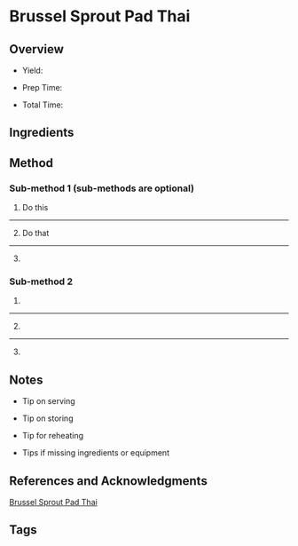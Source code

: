 # Brussel Sprout Pad Thai

## Overview

- Yield:

- Prep Time:

- Total Time:

## Ingredients



## Method

### Sub-method 1 (sub-methods are optional)

1. Do this
---
2. Do that
---
3.

### Sub-method 2

1.
---
2.
---
3.

## Notes

- Tip on serving

- Tip on storing

- Tip for reheating

- Tips if missing ingredients or equipment

## References and Acknowledgments

[Brussel Sprout Pad Thai](https://www.reddit.com/r/GifRecipes/comments/ev4gx0/brussel_sprout_pad_thai/)

## Tags


